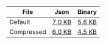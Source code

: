 ﻿| File | Json | Binary |
|------|------|--------|
| Default | [7.0 KB](examples/ColumnOrganized/EquitiesByRegion/Default.json ':ignore') | [5.6 KB](examples/ColumnOrganized/EquitiesByRegion/Default.bin ':ignore') |
| Compressed | [6.0 KB](examples/ColumnOrganized/EquitiesByRegion/Compressed.json ':ignore') | [4.5 KB](examples/ColumnOrganized/EquitiesByRegion/Compressed.bin ':ignore') |
